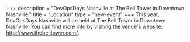 +++
description = "DevOpsDays Nashville at The Bell Tower in Downtown Nashville."
title = "Location"
type = "new-event"
+++
This year, DevOpsDays Nashville will be held at The Bell Tower in Downtown Nashville.  You can find more info by visiting the venue's website: http://www.thebelltower.com/.

<!-- Uncomment this only if you have set the coordinates for your location in the config yaml. Get Latitude and Longitude of a Point: http://itouchmap.com/latlong.html -->
<!-- {{< event_map >}} -->